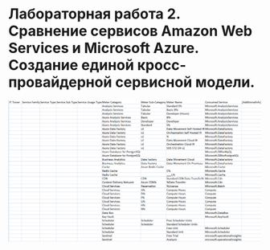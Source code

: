 # Лабораторная работа 2. Сравнение сервисов Amazon Web Services и Microsoft Azure. Создание единой кросс-провайдерной сервисной модели.






![image](https://github.com/paltovkletku/babaiki_devops_clouds/blob/main/Clouds/Lab2/media/%D0%BD%D0%B0%D1%87%D0%B0%D0%BB%D0%BE.png)
